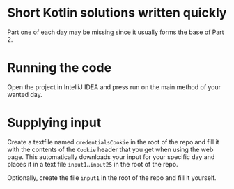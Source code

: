 # Short Kotlin solutions written quickly
Part one of each day may be missing since it usually forms the base of Part 2.

# Running the code
Open the project in IntelliJ IDEA and press run on the main method of your wanted day.

# Supplying input
Create a textfile named ``credentialsCookie`` in the root of the repo and fill it with the contents of the ``Cookie`` header
that you get when using the web page.
This automatically downloads your input for your specific day and places it in a text file ``input1``..``input25`` in the root of the repo.

Optionally, create the file ``input1`` in the root of the repo and fill it yourself.
